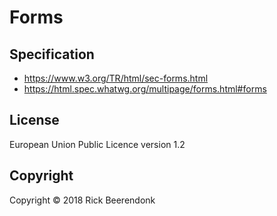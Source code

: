 # Forms

## Specification

- https://www.w3.org/TR/html/sec-forms.html
- https://html.spec.whatwg.org/multipage/forms.html#forms

## License

European Union Public Licence version 1.2

## Copyright

Copyright © 2018 Rick Beerendonk
